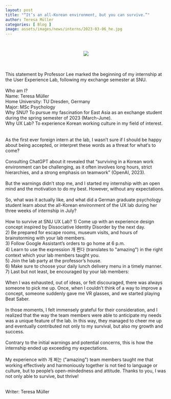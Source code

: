 ```yaml
---
layout: post
title: "“It’s an all-Korean environment, but you can survive.”"
author: Teresa Müller
categories: [ Blog ]
image: assets/images/news/interns/2023-03-06_he.jpg
---
```

<br>
<figure style = "margin-left: auto; margin-right: auto;  width: 70%;  text-align: center">
    <img src="{{site.baseurl}}/assets/images/news/interns/2023-03-06_he.jpg">
</figure>
<br><br>
This statement by Professor Lee marked the beginning of my internship at the User Experience Lab, following my exchange semester at SNU.
<br><br>
Who am I?<br>
Name: Teresa Müller<br>
Home University: TU Dresden, Germany<br>
Major: MSc Psychology <br>
Why SNU? To pursue my fascination for East Asia as an exchange student during the spring semester of 2023 (March-June). <br>
Why UX Lab? To experience Korean working culture in my field of interest. <br>
<br><br>
As the first ever foreign intern at the lab, I wasn’t sure if I should be happy about being accepted, or interpret these words as a threat for what‘s to come?
 <br><br>
Consulting ChatGPT about it revealed that “surviving in a Korean work environment can be challenging, as it often involves long hours, strict hierarchies, and a strong emphasis on teamwork” (OpenAI, 2023).
<br><br>
But the warnings didn’t stop me, and I started my internship with an open mind and the motivation to do my best. However, without any expectations.
<br><br>
So, what was it actually like, and what did a German graduate psychology student learn about the all-Korean environment of the UX lab during her three weeks of internship in July?
<br><br>
How to survive at SNU UX Lab?
1)	Come up with an experience design concept inspired by Dissociative Identity Disorder by the next day.<br>
2)	Be prepared for escape rooms, museum visits, and hours of brainstorming with your lab members.<br>
3)	Follow Google Assistant’s orders to go home at 6 p.m. <br>
4)	Learn to use the expression 개 쩐다 (translates to "amazing") in the right context which your lab members taught you.<br>
5)	Join the lab party at the professor’s house.<br>
6)	Make sure to choose your daily lunch delivery menu in a timely manner. <br>
7)	Last but not least, be encouraged by your lab members: 
<br><br>
When I was exhausted, out of ideas, or felt discouraged, there was always someone to pick me up. Once, when I couldn’t think of a way to improve a concept, someone suddenly gave me VR glasses, and we started playing Beat Saber.
<br><br>
In those moments, I felt immensely grateful for their consideration, and I realized that the way the team members were able to anticipate my needs was a unique feature of the lab.
In this way, they managed to cheer me up and eventually contributed not only to my survival, but also my growth and success.
<br><br>
Contrary to the initial warnings and potential concerns, this is how the internship ended up exceeding my expectations. 
<br><br>
My experience with 개 쩌는 ("amazing") team members taught me that working effectively and harmoniously together is not tied to language or culture, but to people’s open-mindedness and attitude. Thanks to you, I was not only able to survive, but thrive!
<br><br>

Writer: Teresa Müller <br>

